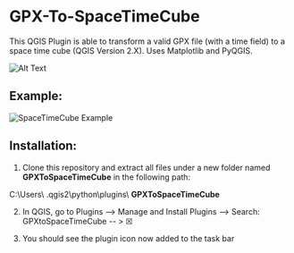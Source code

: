 # GPX-To-SpaceTimeCube
This QGIS Plugin is able to transform a valid GPX file (with a time field) to a space time cube (QGIS Version 2.X). Uses Matplotlib and PyQGIS.

![Alt Text](https://i.imgur.com/Q4tu9iq.gif)

## Example:
![SpaceTimeCube Example](https://i.imgur.com/khgfZaI.png)

## Installation:
1) Clone this repository and extract all files under a new folder named **GPXToSpaceTimeCube** in the following path:

C:\Users\ <username> \.qgis2\python\plugins\ **GPXToSpaceTimeCube**

2) In QGIS, go to Plugins --> Manage and Install Plugins --> Search: GPXtoSpaceTimeCube -- > ☒

3) You should see the plugin icon now added to the task bar 
